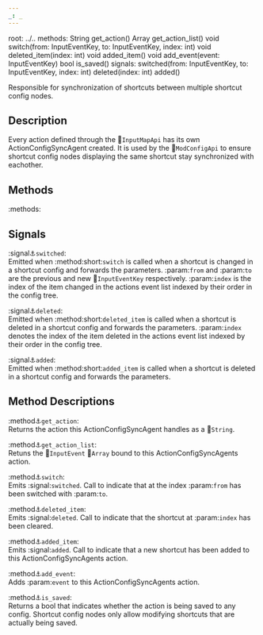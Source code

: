```yaml
---
_: _
---
```

root: ../..
methods:    String get_action()
            Array get_action_list()
            void switch(from: InputEventKey, to: InputEventKey, index: int)
            void deleted_item(index: int)
            void added_item()
            void add_event(event: InputEventKey)
            bool is_saved()
signals:    switched(from: InputEventKey, to: InputEventKey, index: int)
            deleted(index: int)
            added()

Responsible for synchronization of shortcuts between multiple shortcut config nodes.


## Description

Every action defined through the :link:`InputMapApi` has its own ActionConfigSyncAgent created. It is used by the :link:`ModConfigApi` to ensure shortcut config nodes displaying the same shortcut stay synchronized with eachother.


## Methods

:methods:


## Signals

:signal:anchor:`switched`: <br>
<span class="indent">
Emitted when :method:short:`switch` is called when a shortcut is changed in a shortcut config and forwards the parameters. :param:`from` and :param:`to` are the previous and new :link:`InputEventKey` respectively. :param:`index` is the index of the item changed in the actions event list indexed by their order in the config tree.
</span>

:signal:anchor:`deleted`: <br>
<span class="indent">
Emitted when :method:short:`deleted_item` is called when a shortcut is deleted in a shortcut config and forwards the parameters. :param:`index` denotes the index of the item deleted in the actions event list indexed by their order in the config tree.
</span>

:signal:anchor:`added`: <br>
<span class="indent">
Emitted when :method:short:`added_item` is called when a shortcut is deleted in a shortcut config and forwards the parameters.
</span>


## Method Descriptions

:method:anchor:`get_action`: <br>
<span class="indent">
Returns the action this ActionConfigSyncAgent handles as a :link:`String`.
</span>

:method:anchor:`get_action_list`: <br>
<span class="indent">
Retuns the :link:`InputEvent` :link:`Array` bound to this ActionConfigSyncAgents action.
</span>

:method:anchor:`switch`: <br>
<span class="indent">
Emits :signal:`switched`. Call to indicate that at the index :param:`from` has been switched with :param:`to`.
</span>

:method:anchor:`deleted_item`: <br>
<span class="indent">
Emits :signal:`deleted`. Call to indicate that the shortcut at :param:`index` has been cleared.
</span>

:method:anchor:`added_item`: <br>
<span class="indent">
Emits :signal:`added`. Call to indicate that a new shortcut has been added to this ActionConfigSyncAgents action.
</span>

:method:anchor:`add_event`: <br>
<span class="indent">
Adds :param:`event` to this ActionConfigSyncAgents action.
</span>

:method:anchor:`is_saved`: <br>
<span class="indent">
Returns a bool that indicates whether the action is being saved to any config. Shortcut config nodes only allow modifying shortcuts that are actually being saved.
</span>
